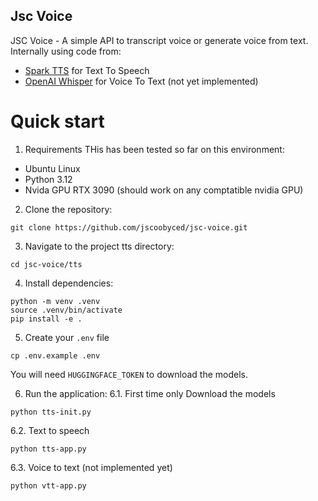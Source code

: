 ## Jsc Voice

JSC Voice - A simple API to transcript voice or generate voice from text.
Internally using code from:
- [Spark TTS](https://github.com/SparkAudio/Spark-TTS.git) for Text To Speech
- [OpenAI Whisper](https://github.com/openai/whisper) for Voice To Text (not yet implemented)

# Quick start

1. Requirements
THis has been tested so far on this environment:
- Ubuntu Linux
- Python 3.12
- Nvida GPU RTX 3090 (should work on any comptatible nvidia GPU)

2. Clone the repository:
```
git clone https://github.com/jscoobyced/jsc-voice.git
```

3. Navigate to the project tts directory:
```
cd jsc-voice/tts
```

4. Install dependencies:
```
python -m venv .venv
source .venv/bin/activate
pip install -e .
```

5. Create your `.env` file
```
cp .env.example .env
```
You will need `HUGGINGFACE_TOKEN` to download the models.

6. Run the application:
6.1. First time only
Download the models
```
python tts-init.py
```

6.2. Text to speech
```
python tts-app.py
```

6.3. Voice to text (not implemented yet)
```
python vtt-app.py
```